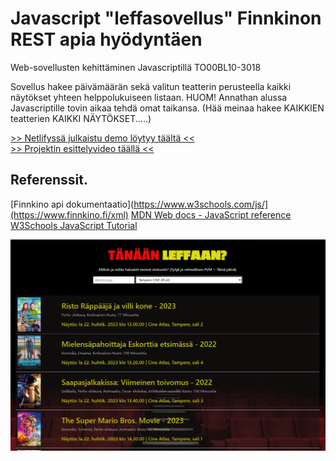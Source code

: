 # Javascript "leffasovellus" Finnkinon REST apia hyödyntäen
Web-sovellusten kehittäminen Javascriptillä TO00BL10-3018

Sovellus hakee päivämäärän sekä valitun teatterin perusteella kaikki näytökset yhteen helppolukuiseen listaan.
HUOM! Annathan alussa Javascriptille tovin aikaa tehdä omat taikansa. (Hää meinaa hakee KAIKKIEN teatterien KAIKKI NÄYTÖKSET.....)

[>> Netlifyssä julkaistu demo löytyy täältä <<](https://leffaan.netlify.app/)   
[>> Projektin esittelyvideo täällä <<](https://video.laurea.fi/media/JS_Projekti/0_x0mw4w9f)

## Referenssit.
[Finnkino api dokumentaatio](https://www.w3schools.com/js/](https://www.finnkino.fi/xml)
[MDN Web docs - JavaScript reference](https://developer.mozilla.org/en-US/docs/Web/JavaScript/Reference)  
[W3Schools JavaScript Tutorial](https://www.w3schools.com/js/)  

![Sample image](/img/preview.png)  
